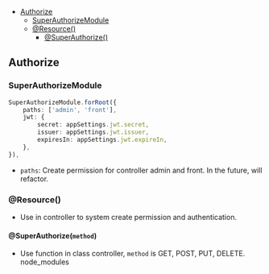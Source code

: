 -   [Authorize](#Authorize)
    -   [SuperAuthorizeModule](#SuperAuthorizeModule)
    -   [@Resource()](<#@Resource()>)
        -   [@SuperAuthorize()](<#@SuperAuthorize(`method`)>)

## Authorize

### SuperAuthorizeModule

```ts
SuperAuthorizeModule.forRoot({
    paths: ['admin', 'front'],
    jwt: {
        secret: appSettings.jwt.secret,
        issuer: appSettings.jwt.issuer,
        expiresIn: appSettings.jwt.expireIn,
    },
}),
```

-   `paths`: Create permission for controller admin and front. In the future,
    will refactor.

### @Resource()

-   Use in controller to system create permission and authentication.

#### @SuperAuthorize(`method`)

-   Use function in class controller, `method` is GET, POST, PUT, DELETE.
    node_modules
